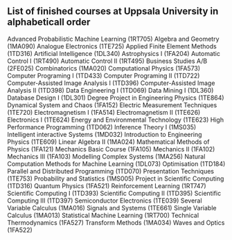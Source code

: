 ## List of finished courses at Uppsala University in alphabeticall order
Advanced Probabilistic Machine Learning (1RT705)
Algebra and Geometry (1MA090)
Analogue Electronics (1TE725) 
Applied Finite Element Methods (1TD316)
Artificial Intelligence (1DL340)
Astrophysics I (1FA204)
Automatic Control I (1RT490)
Automatic Control II (1RT495)
Business Studies A/B (2FE025)
Combinatorics (1MA020)
Computational Physics (1FA573)
Computer Programing I (1TD433)
Computer Programing II (1TD722)
Computer-Assisted Image Analysis I (1TD396)
Computer-Assisted Image Analysis II (1TD398)
Data Engineering I (1TD069)
Data Mining I (1DL360)
Database Design I (1DL301)
Degree Project in Engineering Physics (1TE864)
Dynamical System and Chaos (1FA152)
Electric Measurement Techniques (1TE720)
Electromagnetism I (1FA514)
Electromagnetism II (1TE626)
Electronics I (1TE624)
Energy and Environmental Technology (1TE623)
High Performance Programming (1TD062)
Inference Theory I (1MS035)
Intelligent interactive Systems (1MD032)
Introduction to Engineering Physics (1TE609)
Linear Algebra II (1MA024)
Mathematical Methods of Physics (1FA121)
Mechanics Basic Course (1FA105)
Mechanics II (1FA102)
Mechanics III (1FA103)
Modelling Complex Systems (1MA256)
Natural Computation Methods for Machine Learning (1DL073)
Optimisation (1TD184)
Parallel and Distributed Programming (1TD070)
Presentation Techniques (1TE753)
Probability and Statistics (1MS005)
Project in Scientific Computing (1TD316)
Quantum Physics (1FA521)
Reinforcement Learning (1RT747)
Scientific Computing I (1TD393)
Scientific Computing II (1TD395)
Scientific Computing III (1TD397)
Semiconductor Electronics (1TE039)
Several Variable Calculus (1MA016)
Signals and Systems (1TE661)
Single Variable Calculus (1MA013)
Statistical Machine Learning (1RT700)
Technical Thermodynamics (1FA527)
Transform Methods (1MA034)
Waves and Optics (1FA522)



